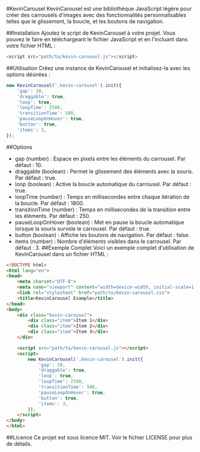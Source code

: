 
#KevinCarousel
KevinCarousel est une bibliothèque JavaScript légère pour créer des carrousels d'images avec des fonctionnalités personnalisables telles que le glissement, la boucle, et les boutons de navigation.

##Installation
Ajoutez le script de KevinCarousel à votre projet. Vous pouvez le faire en téléchargeant le fichier JavaScript et en l'incluant dans votre fichier HTML :
```javascript
<script src="path/to/kevin-carousel.js"></script>
```

##Utilisation
Créez une instance de KevinCarousel et initialisez-la avec les options désirées :

```javascript
new KevinCarousel('.kevin-carousel').init({
    'gap': 20,
    'draggable': true,
    'loop': true,
    'loopTime': 2500,
    'transitionTime': 500,
    'pauseLoopOnHover': true,
    'button': true,
    'items': 3,
});
```
##Options
- gap (number) : Espace en pixels entre les éléments du carrousel. Par défaut : 10.
- draggable (boolean) : Permet le glissement des éléments avec la souris. Par défaut : true.
- loop (boolean) : Active la boucle automatique du carrousel. Par défaut : true.
- loopTime (number) : Temps en millisecondes entre chaque itération de la boucle. Par défaut : 1800.
- transitionTime (number) : Temps en millisecondes de la transition entre les éléments. Par défaut : 250.
- pauseLoopOnHover (boolean) : Met en pause la boucle automatique lorsque la souris survole le carrousel. Par défaut : true.
- button (boolean) : Affiche les boutons de navigation. Par défaut : false.
- items (number) : Nombre d'éléments visibles dans le carrousel. Par défaut : 3.
##Exemple Complet
Voici un exemple complet d'utilisation de KevinCarousel dans un fichier HTML :

```html
<!DOCTYPE html>
<html lang="en">
<head>
    <meta charset="UTF-8">
    <meta name="viewport" content="width=device-width, initial-scale=1.0">
    <link rel="stylesheet" href="path/to/kevin-carousel.css">
    <title>KevinCarousel Example</title>
</head>
<body>
    <div class="kevin-carousel">
        <div class="item">Item 1</div>
        <div class="item">Item 2</div>
        <div class="item">Item 3</div>
    </div>

    <script src="path/to/kevin-carousel.js"></script>
    <script>
        new KevinCarousel('.kevin-carousel').init({
            'gap': 20,
            'draggable': true,
            'loop': true,
            'loopTime': 2500,
            'transitionTime': 500,
            'pauseLoopOnHover': true,
            'button': true,
            'items': 3,
        });
    </script>
</body>
</html>
```
##Licence
Ce projet est sous licence MIT. Voir le fichier LICENSE pour plus de détails.